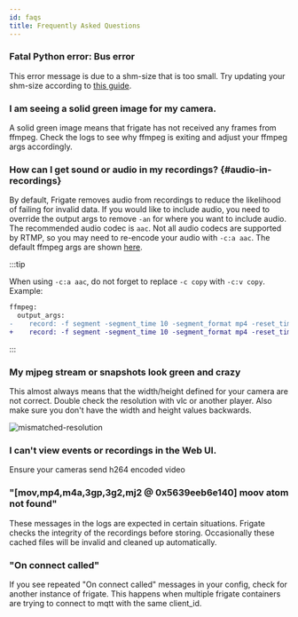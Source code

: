 ```yaml
---
id: faqs
title: Frequently Asked Questions
---
```


### Fatal Python error: Bus error

This error message is due to a shm-size that is too small. Try updating your shm-size according to [this guide](/installation#calculating-required-shm-size).

### I am seeing a solid green image for my camera.

A solid green image means that frigate has not received any frames from ffmpeg. Check the logs to see why ffmpeg is exiting and adjust your ffmpeg args accordingly.

### How can I get sound or audio in my recordings? {#audio-in-recordings}

By default, Frigate removes audio from recordings to reduce the likelihood of failing for invalid data. If you would like to include audio, you need to override the output args to remove `-an` for where you want to include audio. The recommended audio codec is `aac`. Not all audio codecs are supported by RTMP, so you may need to re-encode your audio with `-c:a aac`. The default ffmpeg args are shown [here](configuration/index#full-configuration-reference).

:::tip

When using `-c:a aac`, do not forget to replace `-c copy` with `-c:v copy`. Example:

```diff title="frigate.yml"
ffmpeg:
  output_args:
-    record: -f segment -segment_time 10 -segment_format mp4 -reset_timestamps 1 -strftime 1 -c copy -an
+    record: -f segment -segment_time 10 -segment_format mp4 -reset_timestamps 1 -strftime 1 -c:v copy -c:a aac
```

:::

### My mjpeg stream or snapshots look green and crazy

This almost always means that the width/height defined for your camera are not correct. Double check the resolution with vlc or another player. Also make sure you don't have the width and height values backwards.

![mismatched-resolution](/img/mismatched-resolution-min.jpg)

### I can't view events or recordings in the Web UI.

Ensure your cameras send h264 encoded video

### "[mov,mp4,m4a,3gp,3g2,mj2 @ 0x5639eeb6e140] moov atom not found"

These messages in the logs are expected in certain situations. Frigate checks the integrity of the recordings before storing. Occasionally these cached files will be invalid and cleaned up automatically.

### "On connect called"

If you see repeated "On connect called" messages in your config, check for another instance of frigate. This happens when multiple frigate containers are trying to connect to mqtt with the same client_id.

